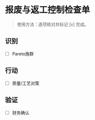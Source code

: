 # 报废与返工控制检查单

> 使用方法：逐项核对并标记 [x] 完成。

## 识别

- [ ] Pareto族群

## 行动

- [ ] 质量/工艺对策

## 验证

- [ ] 财务确认

